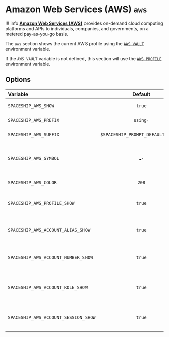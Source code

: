 # Amazon Web Services (AWS) `aws`

!!! info
    [**Amazon Web Services (AWS)**](https://aws.amazon.com) provides on-demand cloud computing platforms and APIs to individuals, companies, and governments, on a metered pay-as-you-go basis.

The `aws` section shows the current AWS profile using the [`AWS_VAULT`](https://github.com/99designs/aws-vault) environment variable.

If the `AWS_VAULT` variable is not defined, this section will use the [`AWS_PROFILE`](http://docs.aws.amazon.com/cli/latest/userguide/cli-multiple-profiles.html) environment variable.

## Options

| Variable                             |              Default               | Meaning                             |
| :----------------------------------- | :--------------------------------: | ----------------------------------- |
| `SPACESHIP_AWS_SHOW`                 |               `true`               | Show section                        |
| `SPACESHIP_AWS_PREFIX`               |              `using·`              | Section's prefix                    |
| `SPACESHIP_AWS_SUFFIX`               | `$SPACESHIP_PROMPT_DEFAULT_SUFFIX` | Section's suffix                    |
| `SPACESHIP_AWS_SYMBOL`               |               `☁️·`                 | Symbol displayed before the section |
| `SPACESHIP_AWS_COLOR`                |               `208`                | Section's color                     |
| `SPACESHIP_AWS_PROFILE_SHOW`         |               `true`               | Show current set Profile            |
| `SPACESHIP_AWS_ACCOUNT_ALIAS_SHOW`   |               `true`               | Show current account alias          |
| `SPACESHIP_AWS_ACCOUNT_NUMBER_SHOW`  |               `true`               | Show current account number         |
| `SPACESHIP_AWS_ACCOUNT_ROLE_SHOW`    |               `true`               | Show current role being used        |
| `SPACESHIP_AWS_ACCOUNT_SESSION_SHOW` |               `true`               | Show current session name           |
